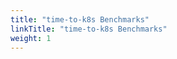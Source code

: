 ```yaml
---
title: "time-to-k8s Benchmarks"                                  
linkTitle: "time-to-k8s Benchmarks"
weight: 1
---
```

